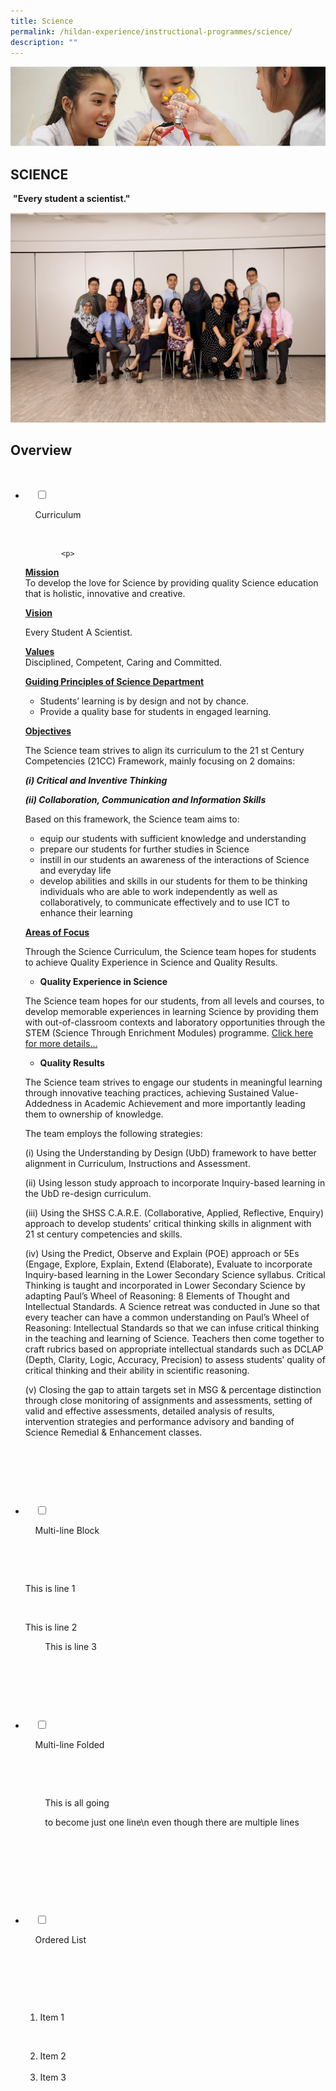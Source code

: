 ```yaml
---
title: Science
permalink: /hildan-experience/instructional-programmes/science/
description: ""
---
```

![](/images/Instructional%20Programmes/Science%20Banner.jpg)


SCIENCE
-------
 **"Every student a scientist."**
 
![](/images/Instructional%20Programmes/Science%201.jpg) 
 
 
 Overview
--------



<ul class="jekyllcodex_accordion">

  <li>

    <input type="checkbox" id="accordion1">

    <label for="accordion1">Curriculum</label>

    <div>

			<p>
<b><u>Mission</u></b>  
To develop the love for Science by providing quality Science education that is holistic, innovative and creative.

<b><u>Vision</b></u>

Every Student A Scientist.

<b><u>Values</b></u>  
Disciplined, Competent, Caring and Committed.

<b><u>Guiding Principles of Science Department</b></u>

*   Students’ learning is by design and not by chance.
*   Provide a quality base for students in engaged learning.

<b><u>Objectives</b></u>

The Science team strives to align its curriculum to the 21 st Century Competencies (21CC) Framework, mainly focusing on 2 domains:

<b><i>(i) Critical and Inventive Thinking</i></b>

<b><i>(ii) Collaboration, Communication and Information Skills</b></i>

Based on this framework, the Science team aims to:

*   equip our students with sufficient knowledge and understanding
*   prepare our students for further studies in Science
*   instill in our students an awareness of the interactions of Science and everyday life
*   develop abilities and skills in our students for them to be thinking individuals who are able to work independently as well as collaboratively, to communicate effectively and to use ICT to enhance their learning

<b><u>Areas of Focus</b></u>

Through the Science Curriculum, the Science team hopes for students to achieve Quality Experience in Science and Quality Results.

*   <b>Quality Experience in Science</b>

The Science team hopes for our students, from all levels and courses, to develop memorable experiences in learning Science by providing them with out-of-classroom contexts and laboratory opportunities through the STEM (Science Through Enrichment Modules) programme. <a href="/files/STEM_Programmes.pdf">Click here for more details...</a>

*   <b>Quality Results</b>

The Science team strives to engage our students in meaningful learning through innovative teaching practices, achieving Sustained Value-Addedness in Academic Achievement and more importantly leading them to ownership of knowledge.

The team employs the following strategies:

(i) Using the Understanding by Design (UbD) framework to have better alignment in Curriculum, Instructions and Assessment.

(ii) Using lesson study approach to incorporate Inquiry-based learning in the UbD re-design curriculum.

(iii) Using the SHSS C.A.R.E. (Collaborative, Applied, Reflective, Enquiry) approach to develop students’ critical thinking skills in alignment with 21 st century competencies and skills.

(iv) Using the Predict, Observe and Explain (POE) approach or 5Es (Engage, Explore, Explain, Extend (Elaborate), Evaluate to incorporate Inquiry-based learning in the Lower Secondary Science syllabus. Critical Thinking is taught and incorporated in Lower Secondary Science by adapting Paul’s Wheel of Reasoning: 8 Elements of Thought and Intellectual Standards. A Science retreat was conducted in June so that every teacher can have a common understanding on Paul’s Wheel of Reasoning: Intellectual Standards so that we can infuse critical thinking in the teaching and learning of Science. Teachers then come together to craft rubrics based on appropriate intellectual standards such as DCLAP (Depth, Clarity, Logic, Accuracy, Precision) to assess students’ quality of critical thinking and their ability in scientific reasoning.

(v) Closing the gap to attain targets set in MSG & percentage distinction through close monitoring of assignments and assessments, setting of valid and effective assessments, detailed analysis of results, intervention strategies and performance advisory and banding of Science Remedial & Enhancement classes.</p>

    </div>

</li>  

  <li>

    <input type="checkbox" id="accordion2">

    <label for="accordion2">Multi-line Block</label>

    <div>

      <p>This is line 1</p>

      <p>This is line 2<br>

        This is line 3</p>

    </div>

  </li>

  <li>

    <input type="checkbox" id="accordion3">

    <label for="accordion3">Multi-line Folded</label>

    <div>

      <p>

        This is all going

        to become just one line\\n even though there are multiple lines

      </p>

    </div>

  </li>

  <li>

    <input type="checkbox" id="accordion4">

    <label for="accordion4">Ordered List</label>

    <div>

      <ol>

        <li>Item 1</li>

        <li>Item 2</li>        <li>Item 3</li>

      </ol>

    </div>

  </li>

</ul>
